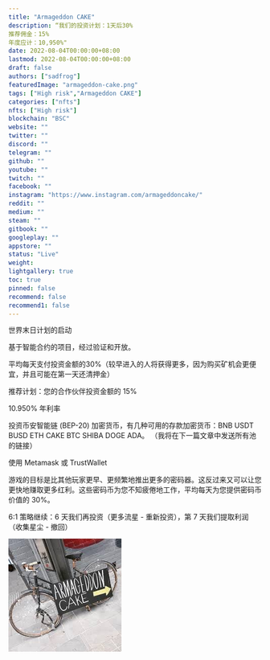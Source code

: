 ```yaml
---
title: "Armageddon CAKE"
description: “我们的投资计划：1天后30%
推荐佣金：15%
年度应计：10,950%"
date: 2022-08-04T00:00:00+08:00
lastmod: 2022-08-04T00:00:00+08:00
draft: false
authors: ["sadfrog"]
featuredImage: "armageddon-cake.png"
tags: ["High risk","Armageddon CAKE"]
categories: ["nfts"]
nfts: ["High risk"]
blockchain: "BSC"
website: ""
twitter: ""
discord: ""
telegram: ""
github: ""
youtube: ""
twitch: ""
facebook: ""
instagram: "https://www.instagram.com/armageddoncake/"
reddit: ""
medium: ""
steam: ""
gitbook: ""
googleplay: ""
appstore: ""
status: "Live"
weight: 
lightgallery: true
toc: true
pinned: false
recommend: false
recommend1: false
---
```

<p>世界末日计划的启动</p>
<p>基于智能合约的项目，经过验证和开放。</p>
<p>平均每天支付投资金额的30%（较早进入的人将获得更多，因为购买矿机会更便宜，并且可能在第一天还清押金）</p >
<p>推荐计划：您的合作伙伴投资金额的 15%</p>
<p>10.950% 年利率</p>
<p>投资币安智能链 (BEP-20) 加密货币，有几种可用的存款加密货币：BNB USDT BUSD ETH CAKE BTC SHIBA DOGE ADA。 （我将在下一篇文章中发送所有池的链接）</p>
<p>使用 Metamask 或 TrustWallet</p>
<p>游戏的目标是比其他玩家更早、更频繁地推出更多的密码器。这反过来又可以让您更快地赚取更多红利。这些密码币为您不知疲倦地工作，平均每天为您提供密码币价值的 30%。</p>
<p>6:1 策略继续：6 天我们再投资（更多流星 - 重新投资），第 7 天我们提取利润（收集星尘 - 撤回）</p>

![](sadfrog.jpg)